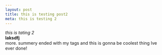 ```yaml
---
layout: post 
title: this is testing post2
meta: this is testing 2
---
```

*this is tating 2*   
**laksdfj**   
more. 
summery ended with my tags and this is gonna be coolest thing Ive ever done! 
